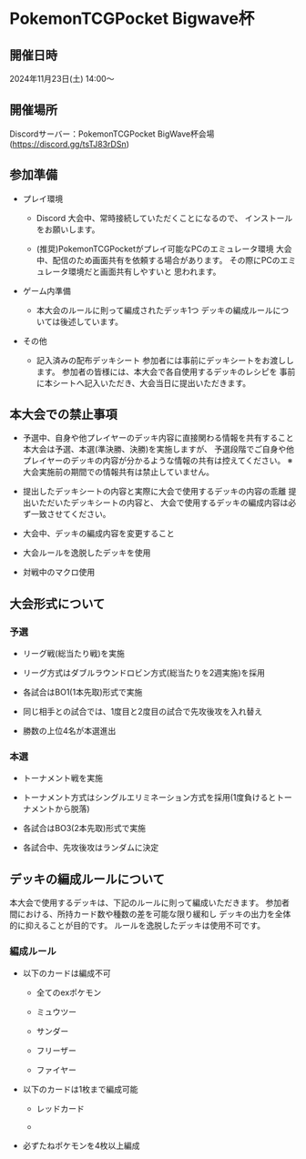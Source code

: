 ﻿# PokemonTCGPocket Bigwave杯
## 開催日時
2024年11月23日(土) 14:00～

## 開催場所
Discordサーバー：PokemonTCGPocket BigWave杯会場(https://discord.gg/tsTJ83rDSn)


## 参加準備
- プレイ環境
	- Discord
		大会中、常時接続していただくことになるので、
		インストールをお願いします。
		
	- (推奨)PokemonTCGPocketがプレイ可能なPCのエミュレータ環境
		大会中、配信のため画面共有を依頼する場合があります。
		その際にPCのエミュレータ環境だと画面共有しやすいと
		思われます。

- ゲーム内準備
	- 本大会のルールに則って編成されたデッキ1つ
		デッキの編成ルールについては後述しています。
		
- その他
	- 記入済みの配布デッキシート
		参加者には事前にデッキシートをお渡しします。
		参加者の皆様には、本大会で各自使用するデッキのレシピを
		事前に本シートへ記入いただき、大会当日に提出いただきます。

## 本大会での禁止事項
- 予選中、自身や他プレイヤーのデッキ内容に直接関わる情報を共有すること
	本大会は予選、本選(準決勝、決勝)を実施しますが、
	予選段階でご自身や他プレイヤーのデッキの内容が分かるような情報の共有は控えてください。
	※大会実施前の期間での情報共有は禁止していません。
	
- 提出したデッキシートの内容と実際に大会で使用するデッキの内容の乖離
	提出いただいたデッキシートの内容と、
	大会で使用するデッキの編成内容は必ず一致させてください。

- 大会中、デッキの編成内容を変更すること

- 大会ルールを逸脱したデッキを使用

- 対戦中のマクロ使用

## 大会形式について

### 予選
- リーグ戦(総当たり戦)を実施

- リーグ方式はダブルラウンドロビン方式(総当たりを2週実施)を採用

- 各試合はBO1(1本先取)形式で実施

- 同じ相手との試合では、1度目と2度目の試合で先攻後攻を入れ替え

- 勝数の上位4名が本選進出

### 本選
- トーナメント戦を実施

- トーナメント方式はシングルエリミネーション方式を採用(1度負けるとトーナメントから脱落)

- 各試合はBO3(2本先取)形式で実施

- 各試合中、先攻後攻はランダムに決定

## デッキの編成ルールについて
本大会で使用するデッキは、下記のルールに則って編成いただきます。
参加者間における、所持カード数や種数の差を可能な限り緩和し
デッキの出力を全体的に抑えることが目的です。
ルールを逸脱したデッキは使用不可です。

### 編成ルール
- 以下のカードは編成不可
	- 全てのexポケモン

	- ミュウツー

	- サンダー

	- フリーザー

	- ファイヤー

- 以下のカードは1枚まで編成可能
	- レッドカード

	- 

- 必ずたねポケモンを4枚以上編成


